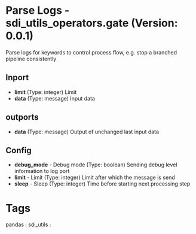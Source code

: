 # Parse Logs - sdi_utils_operators.gate (Version: 0.0.1)

Parse logs for keywords to control process flow, e.g. stop a branched pipeline consistently

## Inport

* **limit** (Type: integer) Limit
* **data** (Type: message) Input data

## outports

* **data** (Type: message) Output of unchanged last input data

## Config

* **debug_mode** - Debug mode (Type: boolean) Sending debug level information to log port
* **limit** - Limit (Type: integer) Limit after which the message is send
* **sleep** - Sleep (Type: integer) Time before starting next processing step


# Tags
pandas : sdi_utils : 

